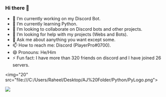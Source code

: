 ### Hi there 👋
- 🔭 I’m currently working on my Discord Bot.
- 🌱 I’m currently learning Python.
- 👯 I’m looking to collaborate on Discord bots and other projects.
- 🤔 I’m looking for help with my projects (Webs and Bots).
- 💬 Ask me about aanything you want except some.
- 📫 How to reach me: Discord (PlayerPro#0700).
- 😄 Pronouns: He/Him
- ⚡ Fun fact: I have more than 320 friends on discord and I have joined 26 servers.

<img="20" src="file:///C:/Users/Raheel/Desktop/AJ%20Folder/Python/PyLogo.png">



<img src="https://github-readme-stats.vercel.app/api?username=PlayerPro3&&show_icons=true&title_color=00ffb7&icon_color=ff0000&text_color=70ff7a&bg_color=151515">
